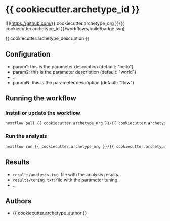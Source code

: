 # {{ cookiecutter.archetype_id }}

![](https://github.com/{{ cookiecutter.archetype_org }}/{{ cookiecutter.archetype_id }}/workflows/build/badge.svg)

{{ cookiecutter.archetype_description }}

## Configuration

- param1: this is the parameter description (default: "hello")
- param2: this is the parameter description (default: "world")
- ...
- paramN: this is the parameter description (default: "flow")

## Running the workflow

### Install or update the workflow

```bash
nextflow pull {{ cookiecutter.archetype_org }}/{{ cookiecutter.archetype_id }}
```

### Run the analysis

```bash
nextflow run {{ cookiecutter.archetype_org }}/{{ cookiecutter.archetype_id }}
```

## Results

- `results/analysis.txt`: file with the analysis results.
- `results/tuning.txt`: file with the parameter tuning.
- ...

## Authors

- {{ cookiecutter.archetype_author }}
